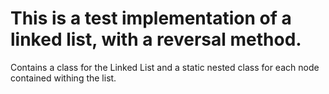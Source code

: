 # This is a test implementation of a linked list, with a reversal method.

Contains a class for the Linked List and a static nested class for each node contained withing the list.